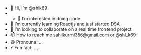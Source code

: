 - 👋 Hi, I’m @shlk69
- - 👀 I’m interested in doing code
- 🌱 I’m currently learning Reactjs and just started DSA
- 💞️ I’m looking to collaborate on a real time frontend project
- 📫 How to reach me sahilkurmi356@gmail.com or @shl_k69
- 😄 Pronouns: ...
- ⚡ Fun fact: ...

<!---
shlk69/shlk69 is a ✨ special ✨ repository because its `README.md` (this file) appears on your GitHub profile.
You can click the Preview link to take a look at your changes.
--->
